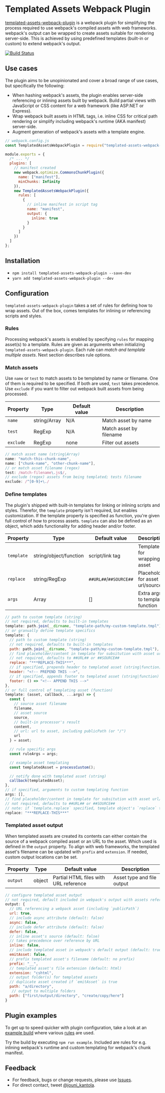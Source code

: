 # Templated Assets Webpack Plugin

[templated-assets-webpack-plugin](https://www.npmjs.com/package/templated-assets-webpack-plugin) is a webpack plugin for simplifying the process required to use webpack's compiled assets with web frameworks. webpack's output can be wrapped to create assets suitable for rendering server-side. This is achieved by using predefined templates (built-in or custom) to extend webpack's output.

[![Build Status](https://travis-ci.org/jouni-kantola/templated-assets-webpack-plugin.svg?branch=master)](https://travis-ci.org/jouni-kantola/templated-assets-webpack-plugin)

## Use cases
The plugin aims to be unopinionated and cover a broad range of use cases, but specifically the following:
* When hashing webpack's assets, the plugin enables server-side referencing or inlining assets built by webpack. Build partial views with JavaScript or CSS content for a web framework (like ASP.NET or Express). 
* Wrap webpack built assets in HTML tags, i.e. inline CSS for critical path rendering or simplify including webpack's runtime (AKA manifest) server-side.
* Augment generation of webpack's assets with a template engine.

```javascript
// webpack.config.js
const TemplatedAssetsWebpackPlugin = require("templated-assets-webpack-plugin");

module.exports = {
  /* ... */
  plugins: [
    // manifest created
    new webpack.optimize.CommonsChunkPlugin({
      name: ["manifest"],
      minChunks: Infinity
    }),
    new TemplatedAssetsWebpackPlugin({
      rules: [
        {
          // inline manifest in script tag
          name: "manifest",
          output: {
            inline: true
          }
        }
      ]
    })
  ]
};
```

## Installation
- `npm install templated-assets-webpack-plugin --save-dev`
- `yarn add templated-assets-webpack-plugin --dev`

## Configuration
`templated-assets-webpack-plugin` takes a set of rules for defining how to wrap assets. Out of the box, comes templates for inlining or referencing scripts and styles.

### Rules
Processing webpack's assets is enabled by specifying `rules` for mapping asset(s) to a template. Rules are given as arguments when initializing `templated-assets-webpack-plugin`. Each rule can *match and template multiple assets*. Next section describes rule options.

### Match assets
Use `name` or `test` to match assets to be templated by name or filename. One of them is required to be specified. If both are used, `test` takes precedence. Use `exclude` if you want to filter out webpack built assets from being processed.

| Property  | Type         | Default value  | Description             |
|-----------|--------------|----------------|-------------------------|
| `name`    | string/Array | N/A            | Match asset by name     |
| `test`    | RegExp       | N/A            | Match asset by filename |
| `exclude` | RegExp       | none           | Filter out assets       |

```javascript
// match asset name (string|Array)
name: "match-this-chunk-name",
name: ["chunk-name", "other-chunk-name"],
// or match asset filename (regex)
test: /match-filename\.js$/,
// exclude (regex) assets from being templated; tests filename
exclude: /^[0-9]+\./
```

### Define templates
The plugin's shipped with built-in templates for linking or inlining scripts and styles. Therefor, the `template` property isn't required, but enables customization. If the template property is specified as function, you're given full control of how to process assets. `template` can also be defined as an object, which adds functionality for adding header and/or footer.

| Property   | Type                   | Default value          | Description                      |
|------------|------------------------|------------------------|----------------------------------|
| `template` | string/object/function | script/link tag        | Template for wrapping asset      |
| `replace`  | string/RegExp          | `##URL##`/`##SOURCE##` | Placeholder for asset url/source |
| `args`     | Array                  | []                     | Extra args to template function  |

```javascript
// path to custom template (string)
// not required, defaults to built-in templates
template: path.join(__dirname, "template-path/my-custom-template.tmpl"),
// or granually define template specifics
template: {
  // path to custom template (string)
  // not required, defaults to built-in templates
  path: path.join(__dirname, "template-path/my-custom-template.tmpl"),
  // find placeholder/content in template for subsitution with asset url/source (regex|string)
  // not required, defaults to ##URL## or ##SOURCE##
  replace: "***REPLACE-THIS***",
  // if specified, prepends header to templated asset (string|function)
  header: "<!-- PREPEND THIS -->",
  // if specified, appends footer to templated asset (string|function)
  footer: () => "<!-- APPEND THIS -->"
},
// or full control of templating asset (function)
template: (asset, callback, ...args) => {
  const {
    // source asset filename
    filename,
    // asset source
    source,
    // built-in processor's result
    content,
    // url: url to asset, including publicPath (or "/")
    url
  } = asset;

  // rule specific args
  const ruleArgs = args;

  // example asset templating
  const templatedAsset = processCustom();

  // notify done with templated asset (string)
  callback(templatedAsset);
},
// if specified, arguments to custom templating function
args: [],
// find placeholder/content in template for subsitution with asset url/source (regex|string)
// not required, defaults to ##URL## or ##SOURCE##
// note: if `template.replace` specified, template object's `replace` takes precedence
replace: "***REPLACE-THIS***"
```

### Templated asset output
When templated assets are created its contents can either contain the source of a webpack compiled asset or an URL to the asset. Which used is defined in the `output` property. To align with web frameworks, the templated asset's filename can be updated with `prefix` and `extension`. If needed, custom output locations can be set.

| Property | Type   | Default value                         | Description                |
|----------|--------|---------------------------------------|----------------------------|
| `output` | object | Partial HTML files with URL reference | Asset type and file output |

```javascript
// configure templated asset output
// not required, default included in webpack's output with assets referenced by URL
output: {
  // URL referencing a webpack asset (including `publicPath`)
  url: true,
  // include async attribute (default: false)
  async: false,
  // include defer attribute (default: false)
  defer: false,
  // inline asset's source (default: false)
  // takes precedence over reference by URL
  inline: false,
  // include templated asset in webpack's default output (default: true)
  emitAsset: false,
  // prefix templated asset's filename (default: no prefix)
  prefix: "__",
  // templated asset's file extension (default: html)
  extension: "cshtml",
  // output folder(s) for templated assets
  // duplicate asset created if `emitAsset` is true
  path: "a/directory",
   // output to multiple folders
  path: ["first/output/directory", "create/copy/here"]
}
```

## Plugin examples
To get up to speed quicker with plugin configuration, take a look at an [example build](https://github.com/jouni-kantola/templated-assets-webpack-plugin/blob/master/example/webpack.config.js) where various [rules](https://github.com/jouni-kantola/templated-assets-webpack-plugin/blob/master/example/templated-assets-config.js) are used.

Try the build by executing `npm run example`. Included are rules for e.g. inlining webpack's runtime and custom templating for webpack's chunk manifest.

## Feedback
* For feedback, bugs or change requests, please use [Issues](https://github.com/jouni-kantola/templated-assets-webpack-plugin/issues).
* For direct contact, tweet [@jouni_kantola](https://twitter.com/jouni_kantola).
